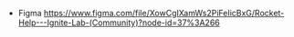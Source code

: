 - Figma https://www.figma.com/file/XowCgIXamWs2PiFeIicBxG/Rocket-Help---Ignite-Lab-(Community)?node-id=37%3A266
